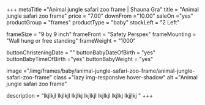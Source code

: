 +++
metaTitle ="Animal jungle safari zoo frame | Shauna Gra"
title = "Animal jungle safari zoo frame"
price = "7.00"
downFrom ="10.00"
saleOn ="yes"
productGroup = "frames"
productType = "baby"
stockLeft = "2 Left" 
 
frameSize = "9 by 9 inch" 
frameFront = "Safety Perspex" 
frameMounting = "Wall hung or free standing" 
frameWeight = "1000" 
 
buttonChristeningDate = "" 
buttonBabyDateOfBirth = "yes" 
buttonBabyTimeOfBirth ="yes" 
buttonBabyWeight = "yes" 
 
image ="/img/frames/baby/animal-jungle-safari-zoo-frame/animal-jungle-safari-zoo-frame"
class ="lazy img-responsive hover-shadow"
alt ="Animal jungle safari zoo frame"
 
description = "lkjlkjl lkjlkjl lkjlkj lkjlkjl lkjlkjl lkjlkj lkjjlkj "
+++
